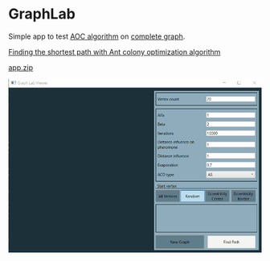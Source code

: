 # GraphLab

Simple app to test [AOC algorithm](https://en.wikipedia.org/wiki/Ant_colony_optimization_algorithms#Common_extensions) on [complete graph](https://en.wikipedia.org/wiki/Complete_graph).

[Finding the shortest path with Ant colony optimization algorithm](https://www.drunkcode.net/en/posts/2020/8/17/finding-the-shortest-path-with-ant-colony-optimization-algorithm)

[app.zip](https://github.com/pavelsverdlov/GraphLab/raw/master/GraphLabViewer.zip)

![app example](https://raw.githubusercontent.com/pavelsverdlov/GraphLab/master/GraphLab.Viewer/viewer_demo.gif)
